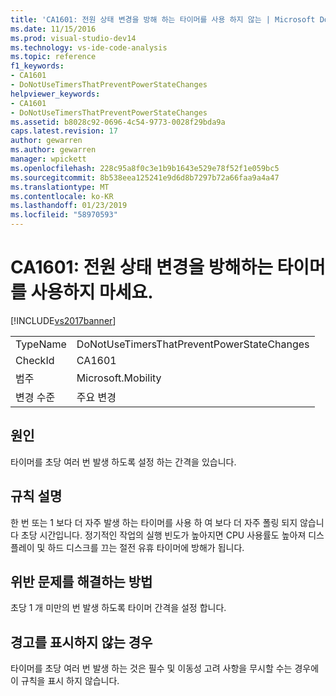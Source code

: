 ```yaml
---
title: 'CA1601: 전원 상태 변경을 방해 하는 타이머를 사용 하지 않는 | Microsoft Docs'
ms.date: 11/15/2016
ms.prod: visual-studio-dev14
ms.technology: vs-ide-code-analysis
ms.topic: reference
f1_keywords:
- CA1601
- DoNotUseTimersThatPreventPowerStateChanges
helpviewer_keywords:
- CA1601
- DoNotUseTimersThatPreventPowerStateChanges
ms.assetid: b8028c92-0696-4c54-9773-0028f29bda9a
caps.latest.revision: 17
author: gewarren
ms.author: gewarren
manager: wpickett
ms.openlocfilehash: 228c95a8f0c3e1b9b1643e529e78f52f1e059bc5
ms.sourcegitcommit: 8b538eea125241e9d6d8b7297b72a66faa9a4a47
ms.translationtype: MT
ms.contentlocale: ko-KR
ms.lasthandoff: 01/23/2019
ms.locfileid: "58970593"
---
```

# <a name="ca1601-do-not-use-timers-that-prevent-power-state-changes"></a>CA1601: 전원 상태 변경을 방해하는 타이머를 사용하지 마세요.
[!INCLUDE[vs2017banner](../includes/vs2017banner.md)]

|||
|-|-|
|TypeName|DoNotUseTimersThatPreventPowerStateChanges|
|CheckId|CA1601|
|범주|Microsoft.Mobility|
|변경 수준|주요 변경|

## <a name="cause"></a>원인
 타이머를 초당 여러 번 발생 하도록 설정 하는 간격을 있습니다.

## <a name="rule-description"></a>규칙 설명
 한 번 또는 1 보다 더 자주 발생 하는 타이머를 사용 하 여 보다 더 자주 폴링 되지 않습니다 초당 시간입니다. 정기적인 작업의 실행 빈도가 높아지면 CPU 사용률도 높아져 디스플레이 및 하드 디스크를 끄는 절전 유휴 타이머에 방해가 됩니다.

## <a name="how-to-fix-violations"></a>위반 문제를 해결하는 방법
 초당 1 개 미만의 번 발생 하도록 타이머 간격을 설정 합니다.

## <a name="when-to-suppress-warnings"></a>경고를 표시하지 않는 경우
 타이머를 초당 여러 번 발생 하는 것은 필수 및 이동성 고려 사항을 무시할 수는 경우에이 규칙을 표시 하지 않습니다.

